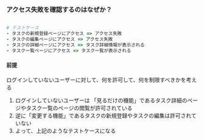 ### アクセス失敗を確認するのはなぜか？


```ruby

# テストケース
- タスクの新規登録ページにアクセス => アクセス失敗
- タスクの編集ページにアクセス => アクセス失敗
- タスクの詳細ページにアクセス => タスク詳細情報が表示される
- タスク一覧ページにアクセス => タスク一覧が表示される
```

#### 前提
ログインしていないユーザーに対して、何を許可して、何を制限すべきかを考える

1. ログインしていないユーザーは
   「見るだけの機能」であるタスク詳細のページやタスク一覧のページの閲覧が許可されている
2. 逆に「変更する機能」であるタスクの新規登録やタスクの編集は許可されていない
3. よって、上記のようなテストケースになる